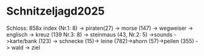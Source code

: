 # Schnitzeljagd2025
Schloss: 858x
index  (Nr.1: 8) -> piraten(27) -> morse (147) -> wegweiser -> englisch -> kreuz  (139   Nr.3: 8) -> steinmaus  (43, Nr.2: 5) ->sounds ->karte/bank (123) -> schnecke (15)-> leine (782)->ahorn (57)->peilen (355) -> wald  -> ziel
